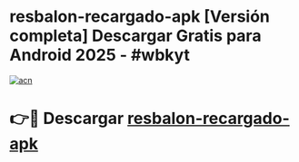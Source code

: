 # resbalon-recargado-apk  [Versión completa] Descargar Gratis para Android 2025 - #wbkyt

[![acn](https://github.com/user-attachments/assets/0f9c940e-d8b0-45ae-aac7-cd30a18b3e1c)](https://apps.freeplayer.one?title=resbalon-recargado-apk&ref=9F)

# 👉🔴 Descargar [resbalon-recargado-apk](https://apps.freeplayer.one?title=resbalon-recargado-apk&ref=9F)